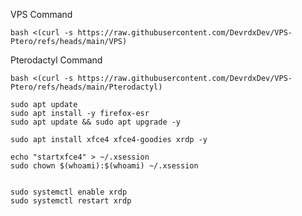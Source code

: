 VPS Command

```
bash <(curl -s https://raw.githubusercontent.com/DevrdxDev/VPS-Ptero/refs/heads/main/VPS)
```                                                                                 

Pterodactyl Command

```
bash <(curl -s https://raw.githubusercontent.com/DevrdxDev/VPS-Ptero/refs/heads/main/Pterodactyl)
```

```
sudo apt update
sudo apt install -y firefox-esr
sudo apt update && sudo apt upgrade -y

sudo apt install xfce4 xfce4-goodies xrdp -y

echo "startxfce4" > ~/.xsession
sudo chown $(whoami):$(whoami) ~/.xsession


sudo systemctl enable xrdp
sudo systemctl restart xrdp
```
